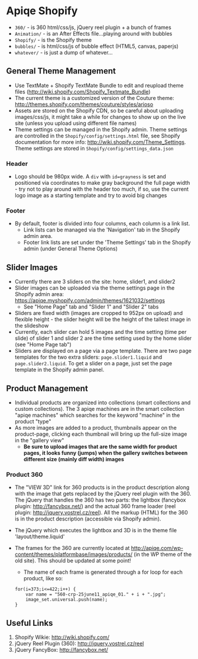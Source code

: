 # Apiqe Shopify
- `360/` - is 360 html/css/js, jQuery reel plugin + a bunch of frames
- `Animation/` - is an After Effects file...playing around with bubbles
- `Shopify/` - is the Shopify theme
- `bubbles/` - is html/css/js of bubble effect (HTML5, canvas, paperjs)
- `whatever/` - is just a dump of whatever...

## General Theme Management
- Use TextMate + Shopify TextMate Bundle to edit and reupload theme files (<http://wiki.shopify.com/Shopify_Textmate_Bundle>)
- The current theme is a customized version of the Couture theme: <http://themes.shopify.com/themes/couture/styles/arioso>
- Assets are stored on the Shopify CDN, so be careful about uploading images/css/js, it might take a while for changes to show up on the live site (unless you upload using different file names)
- Theme settings can be managed in the Shopify admin. Theme settings are controlled in the `Shopify/config/settings.html` file, see Shopify documentation for more info: <http://wiki.shopify.com/Theme_Settings>. Theme settings are stored in `Shopify/config/settings_data.json`

### Header
- Logo should be 980px wide. A `div` with `id=grayness` is set and positioned via coordinates to make gray background the full page width - try not to play around with the header too much, if so, use the current logo image as a starting template and try to avoid big changes

### Footer
- By default, footer is divided into four columns, each column is a link list.
	- Link lists can be managed via the 'Navigation' tab in the Shopify admin area.
	- Footer link lists are set under the 'Theme Settings' tab in the Shopify admin (under General Theme Options)

## Slider Images
- Currently there are 3 sliders on the site: home, slider1, and slider2
- Slider images can be uploaded via the theme settings page in the Shopify admin area: <https://apiqe.myshopify.com/admin/themes/1621032/settings>
	- See "Home Page" tab and "Slider 1" and "Slider 2" tabs
- Sliders are fixed width (images are cropped to 952px on upload) and flexible height - the slider height will be the height of the tallest image in the slideshow
- Currently, each slider can hold 5 images and the time setting (time per slide) of slider 1 and slider 2 are the time setting used by the home slider (see "Home Page tab")
- Sliders are displayed on a page via a page template. There are two page templates for the two extra sliders: `page.slider1.liquid` and `page.slider2.liquid`. To get a slider on a page, just set the page template in the Shopify admin panel.

## Product Management
- Individual products are organized into collections (smart collections and custom collections). The 3 apiqe machines are in the smart collection "apiqe machines" which searches for the keyword "machine" in the product "type"
- As more images are added to a product, thumbnails appear on the product-page, clicking each thumbnail will bring up the full-size image in the "gallery view"
	- **Be sure to upload images that are the same width for product pages, it looks funny (jumps) when the gallery switches between different size (mainly diff width) images**

### Product 360
- The "VIEW 3D" link for 360 products is in the product description along with the image that gets replaced by the jQuery reel plugin with the 360. The jQuery that handles the 360 has two parts: the lightbox (fancybox plugin: <http://fancybox.net/>) and the actual 360 frame loader (reel plugin: <http://jquery.vostrel.cz/reel>). All the markup (HTML) for the 360 is in the product description (accessible via Shopify admin).
- The jQuery which executes the lightbox and 3D is in the theme file 'layout/theme.liquid'
- The frames for the 360 are currently located at http://apiqe.com/wp-content/themes/platformbase/images/products/ (in the WP theme of the old site). This should be updated at some point!
	- The name of each frame is generated through a for loop for each product, like so:
	
	```
	for(i=373;i<=422;i++) {
		var name = "560-crp-25june11_apiqe_01." + i + ".jpg";
		image_set.universal.push(name);
	}
	```

## Useful Links
1. Shopify Wikie: http://wiki.shopify.com/
2. jQuery Reel Plugin (360): http://jquery.vostrel.cz/reel
3. jQuery FancyBox: http://fancybox.net/

